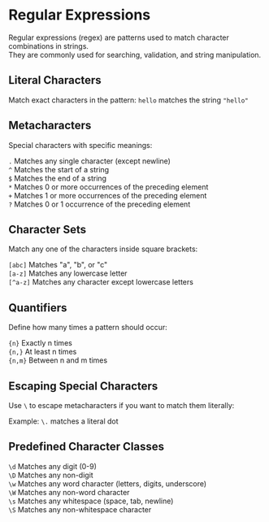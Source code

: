# Regular Expressions

Regular expressions (regex) are patterns used to match character combinations in strings.  
They are commonly used for searching, validation, and string manipulation.

## Literal Characters
Match exact characters in the pattern: `hello` matches the string `"hello"`


## Metacharacters
Special characters with specific meanings:

`.` Matches any single character (except newline)  
`^` Matches the start of a string  
`$` Matches the end of a string  
`*` Matches 0 or more occurrences of the preceding element  
`+` Matches 1 or more occurrences of the preceding element  
`?` Matches 0 or 1 occurrence of the preceding element  

## Character Sets
Match any one of the characters inside square brackets:

`[abc]` Matches "a", "b", or "c"  
`[a-z]` Matches any lowercase letter  
`[^a-z]` Matches any character except lowercase letters  

## Quantifiers
Define how many times a pattern should occur:

`{n}` Exactly n times  
`{n,}` At least n times  
`{n,m}` Between n and m times  

## Escaping Special Characters
Use `\` to escape metacharacters if you want to match them literally:

Example: `\.` matches a literal dot

## Predefined Character Classes

`\d` Matches any digit (0-9)  
`\D` Matches any non-digit  
`\w` Matches any word character (letters, digits, underscore)  
`\W` Matches any non-word character  
`\s` Matches any whitespace (space, tab, newline)  
`\S` Matches any non-whitespace character  
